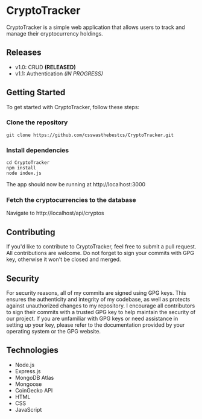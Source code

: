 # CryptoTracker

CryptoTracker is a simple web application that allows users to track and manage their cryptocurrency holdings.

## Releases
- v1.0: CRUD **(RELEASED)**
- v1.1: Authentication *(IN PROGRESS)*

## Getting Started
To get started with CryptoTracker, follow these steps:

### Clone the repository

```
git clone https://github.com/csswasthebestcs/CryptoTracker.git
```

### Install dependencies

```
cd CryptoTracker
npm install
node index.js
``` 
The app should now be running at http://localhost:3000

### Fetch the cryptocurrencies to the database

Navigate to http://localhost/api/cryptos

## Contributing
If you'd like to contribute to CryptoTracker, feel free to submit a pull request. All contributions are welcome.
Do not forget to sign your commits with GPG key, otherwise it won't be closed and merged.

## Security
For security reasons, all of my commits are signed using GPG keys. This ensures the authenticity and integrity of my codebase, as well as protects against unauthorized changes to my repository. I encourage all contributors to sign their commits with a trusted GPG key to help maintain the security of our project. 
If you are unfamiliar with GPG keys or need assistance in setting up your key, please refer to the documentation provided by your operating system or the GPG website.
## Technologies 
- Node.js
- Express.js
- MongoDB Atlas
- Mongoose
- CoinGecko API
- HTML
- CSS
- JavaScript
